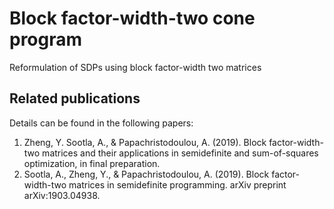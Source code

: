 # Block factor-width-two cone program
Reformulation of SDPs using block factor-width two matrices

## Related publications
Details can be found in the following papers:
1. Zheng, Y. Sootla, A., & Papachristodoulou, A. (2019). Block factor-width-two matrices and their applications in semidefinite and sum-of-squares optimization, in final preparation.
2. Sootla, A., Zheng, Y., & Papachristodoulou, A. (2019). Block factor-width-two matrices in semidefinite programming. arXiv preprint arXiv:1903.04938.
